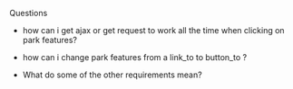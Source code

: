  Questions
  - how can i get ajax or get request to work all the time when clicking on park features?
  - how can i change park features from a link_to to button_to ?

  - What do some of the other requirements mean?
